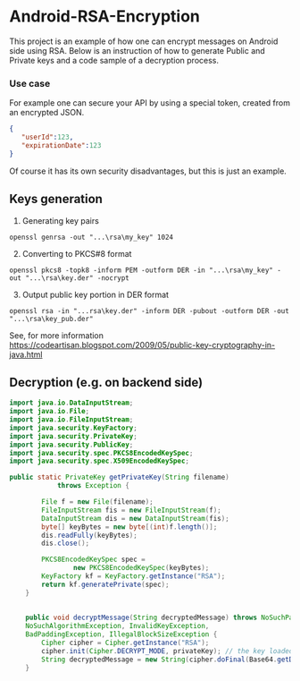 # Android-RSA-Encryption

This project is an example of how one can encrypt messages on Android side using RSA.
Below is an instruction of how to generate Public and Private keys and a code sample of a decryption process.

### Use case
For example one can secure your API by using a special token, created from an encrypted JSON.
```json
{
   "userId":123,
   "expirationDate":123
}
```
Of course it has its own security disadvantages, but this is just an example.

## Keys generation

1. Generating key pairs
 ```shell 
 openssl genrsa -out "...\rsa\my_key" 1024
```

2. Converting to PKCS#8 format
```shell 
openssl pkcs8 -topk8 -inform PEM -outform DER -in "...\rsa\my_key" -out "...\rsa\key.der" -nocrypt
```

3. Output public key portion in DER format
```shell 
openssl rsa -in "...rsa\key.der" -inform DER -pubout -outform DER -out "...\rsa\key_pub.der"
```


See, for more information
https://codeartisan.blogspot.com/2009/05/public-key-cryptography-in-java.html


## Decryption (e.g. on backend side)

```java
import java.io.DataInputStream;
import java.io.File;
import java.io.FileInputStream;
import java.security.KeyFactory;
import java.security.PrivateKey;
import java.security.PublicKey;
import java.security.spec.PKCS8EncodedKeySpec;
import java.security.spec.X509EncodedKeySpec;

public static PrivateKey getPrivateKey(String filename)
            throws Exception {

        File f = new File(filename);
        FileInputStream fis = new FileInputStream(f);
        DataInputStream dis = new DataInputStream(fis);
        byte[] keyBytes = new byte[(int)f.length()];
        dis.readFully(keyBytes);
        dis.close();

        PKCS8EncodedKeySpec spec =
                new PKCS8EncodedKeySpec(keyBytes);
        KeyFactory kf = KeyFactory.getInstance("RSA");
        return kf.generatePrivate(spec);
    }
    
    
    public void decryptMessage(String decryptedMessage) throws NoSuchPaddingException, 
    NoSuchAlgorithmException, InvalidKeyException, 
    BadPaddingException, IllegalBlockSizeException {
        Cipher cipher = Cipher.getInstance("RSA");
        cipher.init(Cipher.DECRYPT_MODE, privateKey); // the key loaded from the previous method
        String decryptedMessage = new String(cipher.doFinal(Base64.getDecoder().decode(decryptedMessage)));
    }
